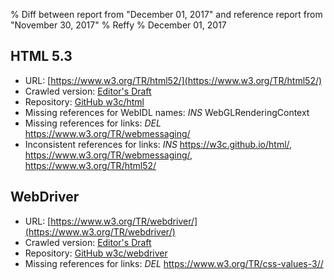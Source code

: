 % Diff between report from "December 01, 2017" and reference report from "November 30, 2017"
% Reffy
% December 01, 2017

## HTML 5.3

- URL: [https://www.w3.org/TR/html52/](https://www.w3.org/TR/html52/)
- Crawled version: [Editor's Draft](https://w3c.github.io/html/)
- Repository: [GitHub w3c/html](https://github.com/w3c/html)
- Missing references for WebIDL names: *INS* WebGLRenderingContext
- Missing references for links: *DEL* https://www.w3.org/TR/webmessaging/
- Inconsistent references for links: *INS* https://w3c.github.io/html/, https://www.w3.org/TR/webmessaging/, https://www.w3.org/TR/html52/


## WebDriver

- URL: [https://www.w3.org/TR/webdriver/](https://www.w3.org/TR/webdriver/)
- Crawled version: [Editor's Draft](https://w3c.github.io/webdriver/webdriver-spec.html)
- Repository: [GitHub w3c/webdriver](https://github.com/w3c/webdriver)
- Missing references for links: *DEL* https://www.w3.org/TR/css-values-3//


